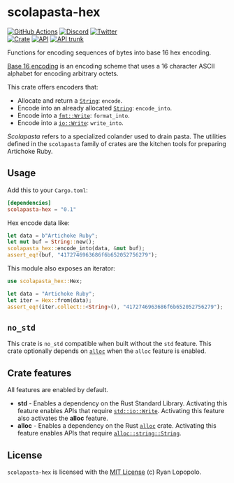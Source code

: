 # scolapasta-hex

[![GitHub Actions](https://github.com/artichoke/artichoke/workflows/CI/badge.svg)](https://github.com/artichoke/artichoke/actions)
[![Discord](https://img.shields.io/discord/607683947496734760)](https://discord.gg/QCe2tp2)
[![Twitter](https://img.shields.io/twitter/follow/artichokeruby?label=Follow&style=social)](https://twitter.com/artichokeruby)
<br>
[![Crate](https://img.shields.io/crates/v/scolapasta-hex.svg)](https://crates.io/crates/scolapasta-hex)
[![API](https://docs.rs/scolapasta-hex/badge.svg)](https://docs.rs/scolapasta-hex)
[![API trunk](https://img.shields.io/badge/docs-trunk-blue.svg)](https://artichoke.github.io/artichoke/scolapasta_hex/)

Functions for encoding sequences of bytes into base 16 hex encoding.

[Base 16 encoding] is an encoding scheme that uses a 16 character ASCII alphabet
for encoding arbitrary octets.

This crate offers encoders that:

- Allocate and return a [`String`]: `encode`.
- Encode into an already allocated [`String`]: `encode_into`.
- Encode into a [`fmt::Write`]: `format_into`.
- Encode into a [`io::Write`]: `write_into`.

_Scolapasta_ refers to a specialized colander used to drain pasta. The utilities
defined in the `scolapasta` family of crates are the kitchen tools for preparing
Artichoke Ruby.

## Usage

Add this to your `Cargo.toml`:

```toml
[dependencies]
scolapasta-hex = "0.1"
```

Hex encode data like:

```rust
let data = b"Artichoke Ruby";
let mut buf = String::new();
scolapasta_hex::encode_into(data, &mut buf);
assert_eq!(buf, "4172746963686f6b652052756279");
```

This module also exposes an iterator:

```rust
use scolapasta_hex::Hex;

let data = "Artichoke Ruby";
let iter = Hex::from(data);
assert_eq!(iter.collect::<String>(), "4172746963686f6b652052756279");
```

## `no_std`

This crate is `no_std` compatible when built without the `std` feature. This
crate optionally depends on [`alloc`] when the `alloc` feature is enabled.

## Crate features

All features are enabled by default.

- **std** - Enables a dependency on the Rust Standard Library. Activating this
  feature enables APIs that require [`std::io::Write`]. Activating this feature
  also activates the **alloc** feature.
- **alloc** - Enables a dependency on the Rust [`alloc`] crate. Activating this
  feature enables APIs that require [`alloc::string::String`].

## License

`scolapasta-hex` is licensed with the [MIT License](LICENSE) (c) Ryan Lopopolo.

[base 16 encoding]: https://tools.ietf.org/html/rfc4648#section-8
[`string`]: https://doc.rust-lang.org/alloc/string/struct.String.html
[`fmt::write`]: https://doc.rust-lang.org/core/fmt/trait.Write.html
[`io::write`]: https://doc.rust-lang.org/std/io/trait.Write.html
[`std::io::write`]: https://doc.rust-lang.org/std/io/trait.Write.html
[`alloc`]: https://doc.rust-lang.org/alloc/
[`alloc::string::string`]:
  https://doc.rust-lang.org/alloc/string/struct.String.html
